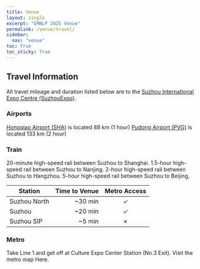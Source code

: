 ```yaml
---
title: Venue
layout: single
excerpt: "EMNLP 2025 Venue"
permalink: /venue/travel/
sidebar:
  nav: "venue"
toc: True
toc_sticky: True
---
```


## Travel Information

All travel mileage and duration listed below are to the [Suzhou International Expo Centre (SuzhouExpo)](https://en.suzhouexpo.com/zhanguansheshiEn-335.html).

### Airports

[Hongqiao Airport (SHA)](https://www.shairport.com/ensh/hqjc/index.html) is located 88 km (1 hour)
[Pudong Airport (PVG)](https://www.shanghaiairport.com/index_en.html) is located 133 km (2 hour)

### Train

20-minute high-speed rail between Suzhou to Shanghai.
1.5-hour high-speed rail between Suzhou to Nanjing.
2-hour high-speed rail between Suzhou to Hangzhou.
5-hour high-speed rail between Suzhou to Beijing.

| Station      | Time to Venue | Metro Access |
| ------------ | ------------: | :----------: |
| Suzhou North |      \~30 min |       ✓      |
| Suzhou       |      \~20 min |       ✓      |
| Suzhou SIP   |       \~5 min |       ✗      |

### Metro
Take Line 1 and get off at Culture Expo Center Station (No.3 Exit).
Visit the metro map Here.